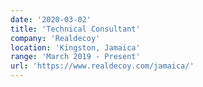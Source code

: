 ```yaml
---
date: '2020-03-02'
title: 'Technical Consultant'
company: 'Realdecoy'
location: 'Kingston, Jamaica'
range: 'March 2019 - Present'
url: 'https://www.realdecoy.com/jamaica/'
---
```

